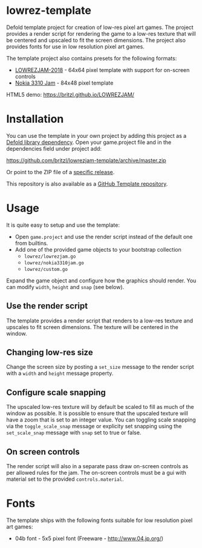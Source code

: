 # lowrez-template
Defold template project for creation of low-res pixel art games. The project provides a render script for rendering the game to a low-res texture that will be centered and upscaled to fit the screen dimensions. The project also provides fonts for use in low resolution pixel art games.

The template project also contains presets for the following formats:

* [LOWREZJAM-2018](https://itch.io/jam/lowrezjam-2018) - 64x64 pixel template with support for on-screen controls
* [Nokia 3310 Jam](https://itch.io/jam/3310jam) - 84x48 pixel template


HTML5 demo: https://britzl.github.io/LOWREZJAM/


# Installation
You can use the template in your own project by adding this project as a [Defold library dependency](http://www.defold.com/manuals/libraries/). Open your game.project file and in the dependencies field under project add:

https://github.com/britzl/lowrezjam-template/archive/master.zip

Or point to the ZIP file of a [specific release](https://github.com/britzl/lowrezjam-template/releases).

This repository is also available as a [GitHub Template repository](https://help.github.com/en/articles/creating-a-repository-from-a-template).

# Usage
It is quite easy to setup and use the template:

* Open `game.project` and use the render script instead of the default one from builtins.
* Add one of the provided game objects to your bootstrap collection
  * `lowrez/lowrezjam.go`
  * `lowrez/nokia3310jam.go`
  * `lowrez/custom.go`

Expand the game object and configure how the graphics should render. You can modify `width`, `height` and `snap` (see below).

## Use the render script
The template provides a render script that renders to a low-res texture and upscales to fit screen dimensions. The texture will be centered in the window.

## Changing low-res size
Change the screen size by posting a `set_size` message to the render script with a `width` and `height` message property.

## Configure scale snapping
The upscaled low-res texture will by default be scaled to fill as much of the window as possible. It is possible to ensure that the upscaled texture will have a zoom that is set to an integer value. You can toggling scale snapping via the `toggle_scale_snap` message or explicity set snapping using the `set_scale_snap` message with `snap` set to true or false.

## On screen controls
The render script will also in a separate pass draw on-screen controls as per allowed rules for the jam. The on-screen controls must be a gui with material set to the provided `controls.material`.


# Fonts
The template ships with the following fonts suitable for low resolution pixel art games:

* 04b font - 5x5 pixel font (Freeware - http://www.04.jp.org/)
